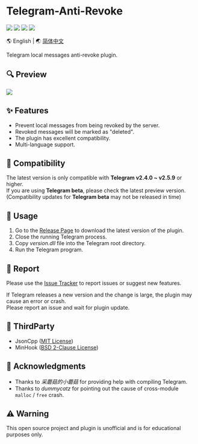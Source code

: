 # Telegram-Anti-Revoke

[![](https://img.shields.io/badge/platform-windows-orange.svg)](https://github.com/SpriteOvO/Telegram-Anti-Revoke)
[![](https://img.shields.io/github/v/release/SpriteOvO/Telegram-Anti-Revoke)](https://github.com/SpriteOvO/Telegram-Anti-Revoke/releases)
[![](https://img.shields.io/github/downloads/SpriteOvO/Telegram-Anti-Revoke/total.svg)](https://github.com/SpriteOvO/Telegram-Anti-Revoke/releases)
[![](https://img.shields.io/badge/license-MIT-yellow.svg)](LICENSE)

:earth_americas: English | :earth_asia: [简体中文](/README-CN.md)

Telegram local messages anti-revoke plugin.

## :mag: Preview
![](/Resource/Preview.gif)

## :sparkles: Features
* Prevent local messages from being revoked by the server.
* Revoked messages will be marked as "deleted".
* The plugin has excellent compatibility.
* Multi-language support.  

## :tomato: Compatibility
The latest version is only compatible with **Telegram v2.4.0 ~ v2.5.9** or higher.  
If you are using **Telegram beta**, please check the latest preview version.  
(Compatibility updates for **Telegram beta** may not be released in time)

## :hamburger: Usage
1. Go to the [Release Page](https://github.com/SpriteOvO/Telegram-Anti-Revoke/releases) to download the latest version of the plugin.  
2. Close the running Telegram process.  
3. Copy *version.dll* file into the Telegram root directory.  
4. Run the Telegram program.

## :bug: Report
Please use the [Issue Tracker](https://github.com/SpriteOvO/Telegram-Anti-Revoke/issues) to report issues or suggest new features.

If Telegram releases a new version and the change is large, the plugin may cause an error or crash.  
Please report an issue and wait for plugin update.

## :gem: ThirdParty
* JsonCpp ([MIT License](https://github.com/open-source-parsers/jsoncpp/blob/master/LICENSE))
* MinHook ([BSD 2-Clause License](https://github.com/TsudaKageyu/minhook/blob/master/LICENSE.txt))

## :beer: Acknowledgments
* Thanks to *采蘑菇的小蘑菇* for providing help with compiling Telegram.
* Thanks to *dummycatz* for pointing out the cause of cross-module `malloc` / `free` crash.

## :warning: Warning
This open source project and plugin is unofficial and is for educational purposes only.